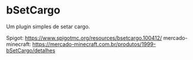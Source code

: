 # bSetCargo
Um plugin simples de setar cargo.

Spigot: https://www.spigotmc.org/resources/bsetcargo.100412/
mercado-minecraft: https://mercado-minecraft.com.br/produtos/1999-bSetCargo/detalhes
